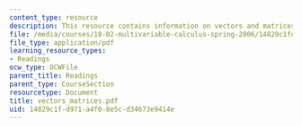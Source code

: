 ```yaml
---
content_type: resource
description: This resource contains information on vectors and matrices.
file: /media/courses/18-02-multivariable-calculus-spring-2006/14829c1fd971a4f08e5cd34673e9414e_vectors_matrices.pdf
file_type: application/pdf
learning_resource_types:
- Readings
ocw_type: OCWFile
parent_title: Readings
parent_type: CourseSection
resourcetype: Document
title: vectors_matrices.pdf
uid: 14829c1f-d971-a4f0-8e5c-d34673e9414e
---
```

